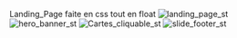 Landing_Page faite en css tout en float 
![landing_page_st](https://github.com/user-attachments/assets/4f0421db-034c-416e-916c-a19c872a9493)
![hero_banner_st](https://github.com/user-attachments/assets/fe368198-b06c-458f-a094-a5cb2e36d171)
![Cartes_cliquable_st](https://github.com/user-attachments/assets/e0fb1ae9-d807-4428-888e-80b0cbd599df)
![slide_footer_st](https://github.com/user-attachments/assets/edcf19af-3300-42fa-81c9-75294456a302)




